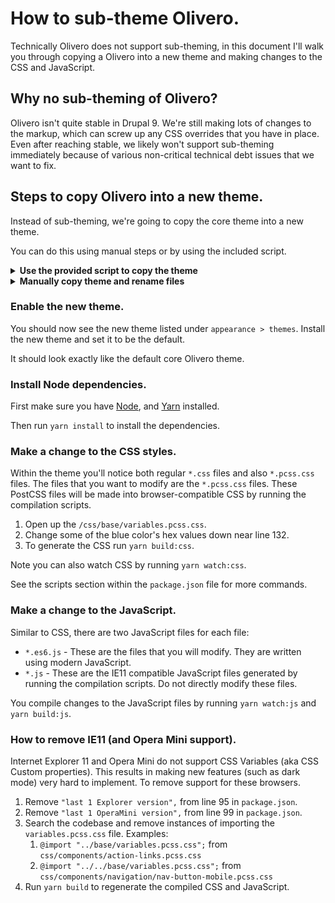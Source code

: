 # How to sub-theme Olivero.
Technically Olivero does not support sub-theming, in this document I'll walk you through copying a Olivero into a new theme and making changes to the CSS and JavaScript.

## Why no sub-theming of Olivero?
Olivero isn't quite stable in Drupal 9. We're still making lots of changes to the markup, which can screw up any CSS overrides that you have in place. Even after reaching stable, we likely won't support sub-theming immediately because of various non-critical technical debt issues that we want to fix.

## Steps to copy Olivero into a new theme.
Instead of sub-theming, we're going to copy the core theme into a new theme.

You can do this using manual steps or by using the included script.

<details>
 <summary><strong>Use the provided script to copy the theme</strong></summary>

### Run the build script.

Note, this is  only tested on MacOS, and is heavily reliant on code from Stack Overflow. Contributions are welcome!

1. Copy this repository into the Drupal's `/themes/` directory.
2. Rename this directory into the your themes name.
3. Use the terminal to `cd` into the theme's directory.
4. run `sh ./build.sh` to start the process to generate the theme.
5. Enter the name of the theme when prompted (example: `Mytheme`).
 </details>

<details>
 <summary><strong>Manually copy theme and rename files</strong></summary>

   ### Copy the theme directory.

   1. Copy the `/core/themes/olivero` directory into the `/themes/` directory.
   2. Rename the files in the new theme.
      1. Change the directory name from `olivero` to the new theme name (in these example, we'll use `coco`). So rename the `olivero` directory to `coco` (Coco is my dogs name).
      2. Rename the `olivero.info.yml` file to `coco.info.yml`
      3. Rename `olivero.breakpoints.yml` file to `coco.breakpoints.yml`
      4. Rename `olivero.libraries.yml` file to `coco.libraries.yml`
      5. Rename `olivero.theme` file to `coco.theme`
      6. Rename all of the `olivero` config within the theme's `config` directory to `coco`. For example, rename `block.block.olivero_account_menu.yml` to `block.block.coco_account_menu.yml`. There are a number of files in there to rename.
      7. Rename `/src/OliveroPreRender.php` to `/src/CocoPreRender.php`.
   3. Do a global search and replace for the name. When you search and replace, be case-sensitive
      1. Search and replace `Olivero` with `Coco`.
      2. Search and replace `olivero` with `coco`.
   4. Within the `coco.info.yml` file, replace `experimental: true` with `core_version_requirement: ^9`.
   5. Move all of the "block" config files (starting with "block") from `config/install` to `config/optional`.
   6. Move the `core.date_format.coco_medium.info.yml` from `config/install` to `config/optional`.


   ### Copy the CSS and JavaScript compilation scripts.
   Copy all of the files this repository into the new theme. These scripts will enable you to make change in the source files and have them compile down to regular CSS and JS.

   The most important files are:

   * `package.json` file
   * `yarn.lock` file
   * `scripts/` directory - this contains the CSS and JS compilation scripts.

</details>

### Enable the new theme.
You should now see the new theme listed under `appearance > themes`. Install the new theme and set it to be the default.

It should look exactly like the default core Olivero theme.

### Install Node dependencies.
First make sure you have [Node](https://nodejs.org/en/download/), and [Yarn](https://classic.yarnpkg.com/en/docs/install/) installed.

Then run `yarn install` to install the dependencies.

### Make a change to the CSS styles.
Within the theme you'll notice both regular `*.css` files and also `*.pcss.css` files. The files that you want to modify are the `*.pcss.css` files. These PostCSS files will be made into browser-compatible CSS by running the compilation scripts.

1. Open up the `/css/base/variables.pcss.css`.
2. Change some of the blue color's hex values down near line 132.
3. To generate the CSS run `yarn build:css`.

Note you can also watch CSS by running `yarn watch:css`.

See the scripts section within the `package.json` file for more commands.

### Make a change to the JavaScript.
Similar to CSS, there are two JavaScript files for each file:

* `*.es6.js` - These are the files that you will modify. They are written using modern JavaScript.
* `*.js` - These are the IE11 compatible JavaScript files generated by running the compilation scripts. Do not directly modify these files.

You compile changes to the JavaScript files by running `yarn watch:js` and `yarn build:js`.

### How to remove IE11 (and Opera Mini support).
Internet Explorer 11 and Opera Mini do not support CSS Variables (aka CSS Custom properties). This results in making new features (such as dark mode) very hard to implement. To remove support for these browsers.

1. Remove `"last 1 Explorer version",` from line 95 in `package.json`.
2. Remove `"last 1 OperaMini version",` from line 99 in `package.json`.
3. Search the codebase and remove instances of importing the `variables.pcss.css` file. Examples:
   1. `@import "../base/variables.pcss.css";` from `css/components/action-links.pcss.css`
   2. `@import "../../base/variables.pcss.css";` from `css/components/navigation/nav-button-mobile.pcss.css`
4. Run `yarn build` to regenerate the compiled CSS and JavaScript.
